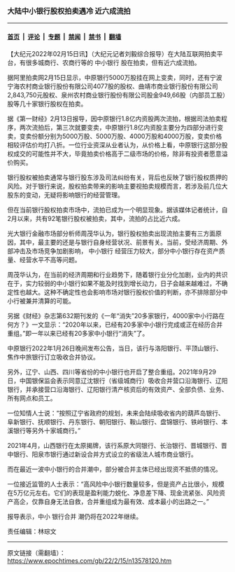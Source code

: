 ### 大陆中小银行股权拍卖遇冷 近六成流拍

---

#### [首页](../../../..?n13578120) &nbsp;|&nbsp; [评论](../../../../../epoch-comment?n13578120) &nbsp;|&nbsp; [专题](../../../../../epoch-special?n13578120) &nbsp;|&nbsp; [禁闻](../../../../../epoch-news?n13578120) &nbsp;|&nbsp; [禁书](../../../../../books?n13578120) &nbsp;|&nbsp; [翻墙](https://github.com/gfw-breaker/nogfw/blob/master/README.md?n13578120)


<div class="post_content" id="artbody" itemprop="articleBody">
 <!-- article content begin -->
 <p>
  【大纪元2022年02月15日讯】（大纪元记者刘毅综合报导）在大陆互联网拍卖平台，有很多城商行、农商行等的
  <ok href="https://www.epochtimes.com/gb/tag/%E4%B8%AD%E5%B0%8F%E9%93%B6%E8%A1%8C.html">
   中小银行
  </ok>
  股在拍卖，但有近六成流拍。
 </p>
 <p>
  据阿里拍卖网2月15日显示，中原银行5000万股挂在网上变卖，同时，还有宁波宁海农村商业银行股份有限公司4077股的股权、曲靖市商业银行股份有限公司2,843,750元股权、泉州农村商业银行股份有限公司股金949,66股（内部员工股）股等几十家银行股权在拍卖。
 </p>
 <p>
  据《第一财经》2月13日报导，因中原银行1.8亿内资股两次流拍，根据司法拍卖程序，两次流拍后，第三次就要变卖，中原银行1.8亿内资股主要分为四部分进行变卖，变卖份额分别为5000万股、5000万股、4000万股和4000万股，变卖价格相较评估价均打八折。一位行业资深从业者认为，从价格上看，中原银行这部分股权成交的可能性并不大，毕竟拍卖价格高于二级市场的价格，除非有投资者愿意溢价购买。
 </p>
 <p>
  银行股权被拍卖通常与银行股东涉及司法纠纷有关，背后也反映了银行股权质押的风险。对于银行来说，股权拍卖带来的影响主要视拍卖规模而言，若涉及前几位大股东的变动，无疑将影响银行的经营管理。
 </p>
 <p>
  但在当前银行股权拍卖市场中，流拍已成为一个明显现象。据该媒体记者统计，自2月以来，共有92笔银行股权被拍卖，其中，流拍的占比近六成。
 </p>
 <p>
  光大银行金融市场部分析师周茂华认为，银行股权拍卖出现流拍主要有三方面原因，其中，最主要的还是与银行自身经营状况、前景有关。当前，受经济周期、外部冲击及市场竞争加剧影响，
  <ok href="https://www.epochtimes.com/gb/tag/%E4%B8%AD%E5%B0%8F%E9%93%B6%E8%A1%8C.html">
   中小银行
  </ok>
  经营压力较大，部分中小银行存在资产质量、经营水平不高等问题。
 </p>
 <p>
  周茂华认为，在当前的经济周期和行业趋势下，随着银行业分化加剧，业内的共识在于，实力较弱的中小银行如果不能及时找到增长动力，日子会越来越难过，不确定性也越大。这种不确定性也会影响市场对银行股权价值的判断，亦不排除部分中小行被兼并清算的可能。
 </p>
 <p>
  另据《财经》杂志第632期刊发的《一年“消失”20多家银行，4000家中小行路在何方？》一文显示：“2020年以来，已经有20多家中小银行完成或正在经历合并重组。”即一年以来已经有20多家中小银行“消失”了。
 </p>
 <p>
  中原银行2022年1月26日晚间发布公告，当日，该行与洛阳银行、平顶山银行、焦作中旅银行订立吸收合并协议。
 </p>
 <p>
  另外，辽宁、山西、四川等省份的中小银行也开启了整合重组。2021年9月29日，中国银保监会表示同意辽沈银行（省级城商行）吸收合并营口沿海银行、辽阳银行，并承接营口沿海银行、辽阳银行清产核资后的有效资产、全部负债、业务、所有网点和员工。
 </p>
 <p>
  一位知情人士说：“按照辽宁省政府的规划，未来会陆续吸收省内的葫芦岛银行、阜新银行、抚顺银行、丹东银行、朝阳银行、鞍山银行、盘锦银行、铁岭银行、本溪银行等另外十家城商行。”
 </p>
 <p>
  2021年4月，山西银行在太原揭牌，该行系原大同银行、长治银行、晋城银行、晋中银行、阳泉市银行通过新设合并方式设立的省级法人城市商业银行。
 </p>
 <p>
  而在最近一波中小银行的合并潮中，部分被合并主体已经出现资不抵债的情况。
 </p>
 <p>
  一位接近监管的人士表示：“高风险中小银行数量较多，但是资产占比很小，规模在5万亿元左右。它们的表现是盈利能力蜕化、净息差下降、现金流紧张、风险资产高企，仅靠自身无法自救，合并重组成为最有效、成本最小的出路之一。”
 </p>
 <p>
  报导表示，中小
  <ok href="https://www.epochtimes.com/gb/tag/%E9%93%B6%E8%A1%8C%E5%90%88%E5%B9%B6.html">
   银行合并
  </ok>
  潮仍将在2022年继续。
 </p>
 <p>
  责任编辑：林琮文
 </p>
 <div class="notranslate" style="all: initial;">
 </div>
 <!-- article content end -->
 <div id="below_article_ad">
 </div>
</div>


---

原文链接（需翻墙）：https://www.epochtimes.com/gb/22/2/15/n13578120.htm
